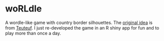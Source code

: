 # woRLdle

A wordle-like game with country border silhouettes. The [original idea](https://worldle.teuteuf.fr/) is from [Teuteuf](https://github.com/teuteuf). I just re-developed the game in an R shiny app for fun and to play more than once a day.